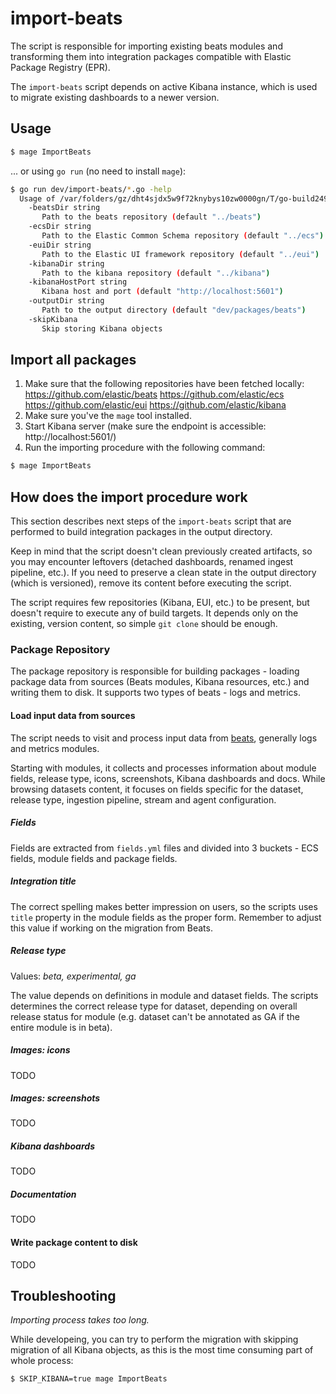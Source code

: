 # import-beats

The script is responsible for importing existing beats modules and transforming
them into integration packages compatible with Elastic Package Registry (EPR).

The `import-beats` script depends on active Kibana instance, which is used to
migrate existing dashboards to a newer version.

## Usage

```bash
$ mage ImportBeats
```

... or using `go run` (no need to install `mage`):

```bash
$ go run dev/import-beats/*.go -help
  Usage of /var/folders/gz/dht4sjdx5w9f72knybys10zw0000gn/T/go-build249388773/b001/exe/agent:
    -beatsDir string
       Path to the beats repository (default "../beats")
    -ecsDir string
       Path to the Elastic Common Schema repository (default "../ecs")
    -euiDir string
       Path to the Elastic UI framework repository (default "../eui")
    -kibanaDir string
       Path to the kibana repository (default "../kibana")
    -kibanaHostPort string
       Kibana host and port (default "http://localhost:5601")
    -outputDir string
       Path to the output directory (default "dev/packages/beats")
    -skipKibana
       Skip storing Kibana objects
```

## Import all packages

1. Make sure that the following repositories have been fetched locally:
https://github.com/elastic/beats
https://github.com/elastic/ecs
https://github.com/elastic/eui
https://github.com/elastic/kibana
2. Make sure you've the `mage` tool installed.
3. Start Kibana server (make sure the endpoint is accessible: http://localhost:5601/)
4. Run the importing procedure with the following command:

```bash
$ mage ImportBeats
```

## How does the import procedure work

This section describes next steps of the `import-beats` script that are performed to build integration packages in
the output directory.

Keep in mind that the script doesn't clean previously created artifacts, so you may encounter leftovers (detached
dashboards, renamed ingest pipeline, etc.). If you need to preserve a clean state in the output directory (which is
versioned), remove its content before executing the script.

The script requires few repositories (Kibana, EUI, etc.) to be present, but doesn't require to execute any of build
targets. It depends only on the existing, version content, so simple `git clone` should be enough.

### Package Repository

The package repository is responsible for building packages - loading package data from sources (Beats modules, Kibana
resources, etc.) and writing them to disk. It supports two types of beats - logs and metrics.

#### Load input data from sources

The script needs to visit and process input data from [beats](https://github.com/elastic/beats), generally logs and
metrics modules.

Starting with modules, it collects and processes information about module fields, release type, icons, screenshots,
Kibana dashboards and docs. While browsing datasets content, it focuses on fields specific for the dataset, release
type, ingestion pipeline, stream and agent configuration.

##### Fields

Fields are extracted from `fields.yml` files and divided into 3 buckets - ECS fields, module fields
and package fields.

##### Integration title

The correct spelling makes better impression on users, so the scripts uses `title` property in the module fields
as the proper form. Remember to adjust this value if working on the migration from Beats.

##### Release type

Values: _beta, experimental, ga_

The value depends on definitions in module and dataset fields. The scripts determines the correct release type
for dataset, depending on overall release status for module (e.g. dataset can't be annotated as GA if the entire module
is in beta).

##### Images: icons

TODO

##### Images: screenshots

TODO

##### Kibana dashboards

TODO

##### Documentation

TODO

#### Write package content to disk

TODO

## Troubleshooting

*Importing process takes too long.*

While developeing, you can try to perform the migration with skipping migration of all Kibana objects,
as this is the most time consuming part of whole process:

```bash
$ SKIP_KIBANA=true mage ImportBeats
```
